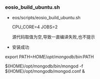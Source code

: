 
### eosio_build_ubuntu.sh

* eos/scripts/eosio_build_ubuntu.sh

	CPU_CORE=4
	JOBS=2
  
  源代码取值为空,导致一直编译失败,也不提示

* 安装成功

export PATH=${HOME}/opt/mongodb/bin:$PATH

${HOME}/opt/mongodb/bin/mongod -f ${HOME}/opt/mongodb/mongod.conf &
